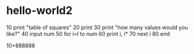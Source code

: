 # hello-world2
10 print "table of squares"
20 print
30 print "how many values would you like?"
40 input num
50 for i=l to num
60 print i, i*
70 next i
80 end


10+888888

